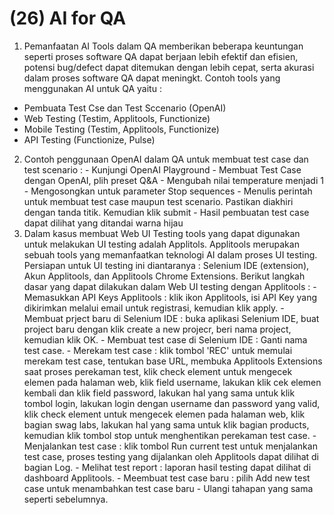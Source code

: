 # (26) AI for QA

1. Pemanfaatan AI Tools dalam QA memberikan beberapa keuntungan seperti proses software QA dapat berjaan lebih efektif dan efisien, potensi bug/defect dapat ditemukan dengan lebih cepat, serta akurasi dalam proses software QA dapat meningkt. Contoh tools yang menggunakan AI untuk QA yaitu :
- Pembuata Test Cse dan Test Sccenario (OpenAI)
- Web Testing (Testim, Applitools, Functionize)
- Mobile Testing (Testim, Applitools, Functionize)
- API Testing (Functionize, Pulse)
2. Contoh penggunaan OpenAI dalam QA untuk membuat test case dan test scenario : 
        - Kunjungi OpenAI Playground
        - Membuat Test Case dengan OpenAI, plih preset Q&A
        - Mengubah nilai temperature menjadi 1
        - Mengosongkan untuk parameter Stop sequences
        - Menulis perintah untuk membuat test case maupun test scenario. Pastikan diakhiri dengan tanda titik. Kemudian klik submit
        - Hasil pembuatan test case dapat dilihat yang ditandai warna hijau
3. Dalam kasus membuat Web UI Testing tools yang dapat digunakan untuk melakukan UI testing adalah Applitols. Applitools merupakan sebuah tools yang memanfaatkan teknologi AI dalam proses UI testing. Persiapan untuk UI testing ini diantaranya : Selenium IDE (extension), Akun Applitools, dan Applitools Chrome Extensions. Berikut langkah dasar yang dapat dilakukan dalam Web UI testing dengan Applitools :
        - Memasukkan API Keys Applitools : klik ikon Applitools, isi API Key yang dikirimkan melalui email untuk registrasi, kemudian klik apply.
        - Membuat prject baru di Selenium IDE : buka aplikasi Selenium IDE, buat project baru dengan klik create a new projecr, beri nama project, kemudian klik OK.
        - Membuat test case di Selenium IDE : Ganti nama test case.
        - Merekam test case : klik tombol 'REC' untuk memulai merekam test case, tentukan base URL, membuka Applitools Extensions saat proses perekaman test, klik check element untuk mengecek elemen pada halaman web, klik field username, lakukan klik cek elemen kembali dan klik field password, lakukan hal yang sama untuk klik tombol login, lakukan login dengan username dan password yang valid, klik check element untuk mengecek elemen pada halaman web, klik bagian swag labs, lakukan hal yang sama untuk klik bagian products, kemudian klik tombol stop untuk menghentikan perekaman test case.
        - Menjalankan test case : klik tombol Run current test untuk menjalankan test case, proses testing yang dijalankan oleh Applitools dapat dilihat di bagian Log.
        - Melihat test report : laporan hasil testing dapat dilihat di dashboard Applitools.
        - Meembuat test case baru : pilih Add new test case untuk menambahkan test case baru
        - Ulangi tahapan yang sama seperti sebelumnya.